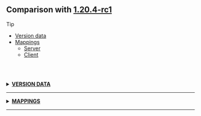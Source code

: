 ## Comparison with [1.20.4-rc1](https://github.com/PixiGeko/Minecraft-generated-data/tree/1.20.4-rc1)

> [!TIP]
> - [Version data](#version-data)
> - [Mappings](#mappings)
>   - [Server](#server-mappings)
>   - [Client](#client-mappings)

<br/><br/>
<details><summary><b><ins>VERSION DATA</ins></b><a name="version-data"></a></summary>
<br/>
<table><tr><th></th><th align="left">1.20.4-rc1</th><th>1.20.4</th></tr><tr><td>World version</td><td><pre>3699</pre></td><td><pre>3700</pre></td></tr><tr><td>Protocol version</td><td><pre>1073741993</pre></td><td><pre>765</pre></td></tr></table>
</details>
<hr/>
<details><summary><b><ins>MAPPINGS</ins></b><a name="mappings"></a></summary>
<br/>
<h2>Server<a name="server-mappings"></a></h2>
<h2>Client<a name="client-mappings"></a></h2>
</details>
<hr/>